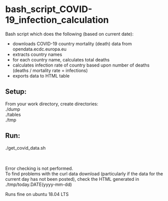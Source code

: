 # bash_script_COVID-19_infection_calculation

Bash script which does the following (based on current date):
 * downloads COVID-19 country mortality (death) data from opendata.ecdc.europa.eu
 * extracts country names
 * for each country name, calculates total deaths 
 * calculates infection rate of country based upon number of deaths (deaths / mortality rate = infections)
 * exports data to HTML table

## Setup:<br>
From your work directory, create directories:<br />
./dump<br />
./tables<br />
./tmp<br />

## Run:<br />
./get_covid_data.sh

<br />
<br />
Error checking is not performed.<br />
To find problems with the curl data download (particularly if the data for the current day has not been posted), check the HTML generated in ./tmp/today.DATE(yyyy-mm-dd)

Runs fine on ubuntu 18.04 LTS

